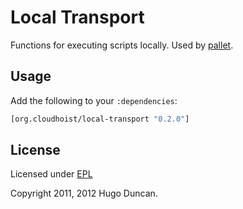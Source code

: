 # Local Transport

Functions for executing scripts locally.  Used by
[pallet](https://github.com/pallet/pallet).

## Usage

Add the following to your `:dependencies`:

```clj
[org.cloudhoist/local-transport "0.2.0"]
```

## License

Licensed under [EPL](http://www.eclipse.org/legal/epl-v10.html)

Copyright 2011, 2012  Hugo Duncan.
